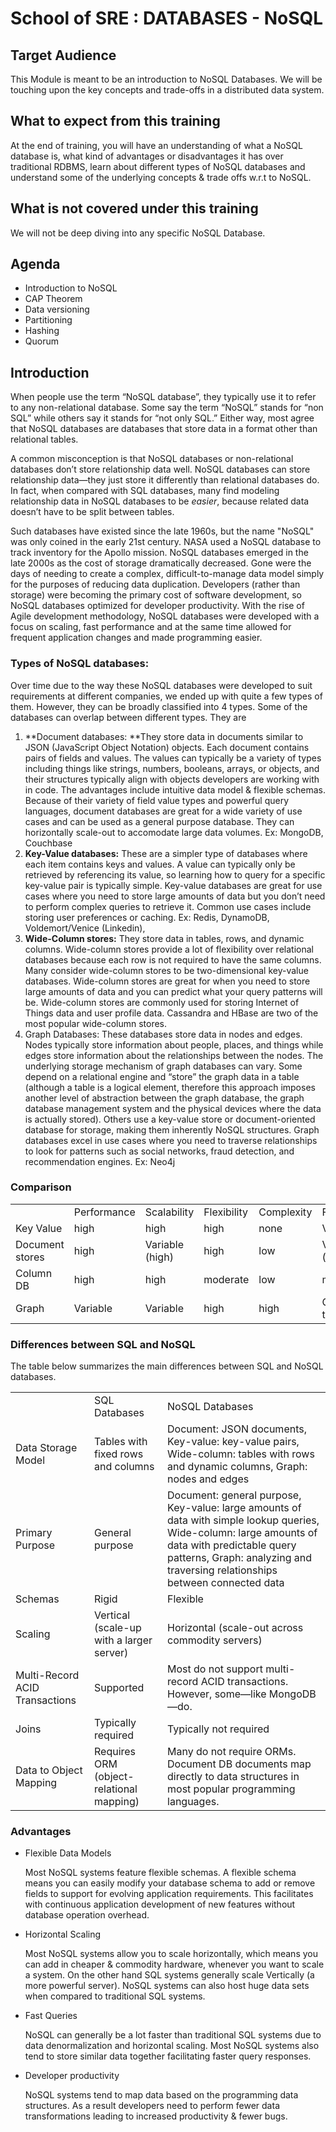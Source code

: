 # School of SRE : DATABASES - NoSQL


## Target Audience

This Module is meant to be an introduction to NoSQL Databases. We will be touching upon the key concepts and trade-offs in a distributed data system.


## What to expect from this training

At the end of training, you will have an understanding of what a NoSQL database is, what kind of advantages or disadvantages it has over traditional RDBMS, learn about different types of NoSQL databases and understand some of the underlying concepts & trade offs w.r.t to NoSQL.


## What is not covered under this training

We will not be deep diving into any specific NoSQL Database. 

## Agenda

*   Introduction to NoSQL
*   CAP Theorem
*   Data versioning
*   Partitioning
*   Hashing
*   Quorum


## Introduction

When people use the term “NoSQL database”, they typically use it to refer to any non-relational database. Some say the term “NoSQL” stands for “non SQL” while others say it stands for “not only SQL.” Either way, most agree that NoSQL databases are databases that store data in a format other than relational tables.

A common misconception is that NoSQL databases or non-relational databases don’t store relationship data well. NoSQL databases can store relationship data—they just store it differently than relational databases do. In fact, when compared with SQL databases, many find modeling relationship data in NoSQL databases to be _easier_, because related data doesn’t have to be split between tables.

Such databases have existed since the late 1960s, but the name "NoSQL" was only coined in the early 21st century. NASA used a NoSQL database to track inventory for the Apollo mission. NoSQL databases emerged in the late 2000s as the cost of storage dramatically decreased. Gone were the days of needing to create a complex, difficult-to-manage data model simply for the purposes of reducing data duplication. Developers (rather than storage) were becoming the primary cost of software development, so NoSQL databases optimized for developer productivity. With the rise of Agile development methodology, NoSQL databases were developed with a focus on scaling, fast performance and at the same time allowed for frequent application changes and made programming easier.


### Types of NoSQL databases:

Over time due to the way these NoSQL databases were developed to suit requirements at different companies, we ended up with quite a few types of them. However, they can be broadly classified into 4 types. Some of the databases can overlap between different types. They are



1. **Document databases: **They store data in documents similar to JSON (JavaScript Object Notation) objects. Each document contains pairs of fields and values. The values can typically be a variety of types including things like strings, numbers, booleans, arrays, or objects, and their structures typically align with objects developers are working with in code. The advantages include intuitive data model & flexible schemas. Because of their variety of field value types and powerful query languages, document databases are great for a wide variety of use cases and can be used as a general purpose database. They can horizontally scale-out to accomodate large data volumes. Ex: MongoDB, Couchbase
2. **Key-Value databases:** These are a simpler type of databases where each item contains keys and values. A value can typically only be retrieved by referencing its value, so learning how to query for a specific key-value pair is typically simple. Key-value databases are great for use cases where you need to store large amounts of data but you don’t need to perform complex queries to retrieve it. Common use cases include storing user preferences or caching. Ex: Redis, DynamoDB, Voldemort/Venice (Linkedin), 
3. **Wide-Column stores:** They store data in tables, rows, and dynamic columns. Wide-column stores provide a lot of flexibility over relational databases because each row is not required to have the same columns. Many consider wide-column stores to be two-dimensional key-value databases. Wide-column stores are great for when you need to store large amounts of data and you can predict what your query patterns will be. Wide-column stores are commonly used for storing Internet of Things data and user profile data. Cassandra and HBase are two of the most popular wide-column stores.
4. Graph Databases: These databases store data in nodes and edges. Nodes typically store information about people, places, and things while edges store information about the relationships between the nodes. The underlying storage mechanism of graph databases can vary. Some depend on a relational engine and “store” the graph data in a table (although a table is a logical element, therefore this approach imposes another level of abstraction between the graph database, the graph database management system and the physical devices where the data is actually stored). Others use a key-value store or document-oriented database for storage, making them inherently NoSQL structures. Graph databases excel in use cases where you need to traverse relationships to look for patterns such as social networks, fraud detection, and recommendation engines. Ex: Neo4j 


### **Comparison** 


<table>
  <tr>
   <td>
   </td>
   <td>Performance
   </td>
   <td>Scalability
   </td>
   <td>Flexibility
   </td>
   <td>Complexity
   </td>
   <td>Functionality
   </td>
  </tr>
  <tr>
   <td>Key Value
   </td>
   <td>high
   </td>
   <td>high
   </td>
   <td>high
   </td>
   <td>none
   </td>
   <td>Variable
   </td>
  </tr>
  <tr>
   <td>Document stores
   </td>
   <td>high
   </td>
   <td>Variable (high)
   </td>
   <td>high
   </td>
   <td>low
   </td>
   <td>Variable (low)
   </td>
  </tr>
  <tr>
   <td>Column DB
   </td>
   <td>high
   </td>
   <td>high
   </td>
   <td>moderate
   </td>
   <td>low
   </td>
   <td>minimal
   </td>
  </tr>
  <tr>
   <td>Graph
   </td>
   <td>Variable
   </td>
   <td>Variable
   </td>
   <td>high
   </td>
   <td>high
   </td>
   <td>Graph theory
   </td>
  </tr>
</table>



### Differences between SQL and NoSQL

The table below summarizes the main differences between SQL and NoSQL databases.


<table>
  <tr>
   <td>
   </td>
   <td>SQL Databases
   </td>
   <td>NoSQL Databases
   </td>
  </tr>
  <tr>
   <td>Data Storage Model
   </td>
   <td>Tables with fixed rows and columns
   </td>
   <td>Document: JSON documents, Key-value: key-value pairs, Wide-column: tables with rows and dynamic columns, Graph: nodes and edges
   </td>
  </tr>
  <tr>
   <td>Primary Purpose
   </td>
   <td>General purpose
   </td>
   <td>Document: general purpose, Key-value: large amounts of data with simple lookup queries, Wide-column: large amounts of data with predictable query patterns, Graph: analyzing and traversing relationships between connected data
   </td>
  </tr>
  <tr>
   <td>Schemas
   </td>
   <td>Rigid
   </td>
   <td>Flexible
   </td>
  </tr>
  <tr>
   <td>Scaling
   </td>
   <td>Vertical (scale-up with a larger server)
   </td>
   <td>Horizontal (scale-out across commodity servers)
   </td>
  </tr>
  <tr>
   <td>Multi-Record ACID Transactions
   </td>
   <td>Supported
   </td>
   <td>Most do not support multi-record ACID transactions. However, some—like MongoDB—do.
   </td>
  </tr>
  <tr>
   <td>Joins
   </td>
   <td>Typically required
   </td>
   <td>Typically not required
   </td>
  </tr>
  <tr>
   <td>Data to Object Mapping
   </td>
   <td>Requires ORM (object-relational mapping)
   </td>
   <td>Many do not require ORMs. Document DB documents map directly to data structures in most popular programming languages.
   </td>
  </tr>
</table>



### Advantages



*   Flexible Data Models

    Most NoSQL systems feature flexible schemas. A flexible schema means you can easily modify your database schema to add or remove fields to support for evolving application requirements. This facilitates with continuous application development of new features without database operation overhead.

*   Horizontal Scaling

    Most NoSQL systems allow you to scale horizontally, which means you can add in cheaper & commodity hardware, whenever you want to scale a system. On the other hand SQL systems generally scale Vertically (a more powerful server). NoSQL systems can also host huge data sets when compared to traditional SQL systems.

*   Fast Queries

    NoSQL can generally be a lot faster than traditional SQL systems due to data denormalization and horizontal scaling. Most NoSQL systems also tend to store similar data together facilitating faster query responses. 

*   Developer productivity

    NoSQL systems tend to map data based on the programming data structures. As a result developers need to perform fewer data transformations leading to increased productivity & fewer bugs.

